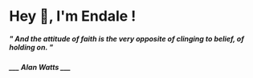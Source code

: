 <h1 title="head"> Hey 👋, I'm Endale !</h1>

**<h5><i>" And the attitude of faith is the very opposite of clinging to belief, of holding on. "</i></h5>**

*<b>___ Alan Watts ___</b>*
